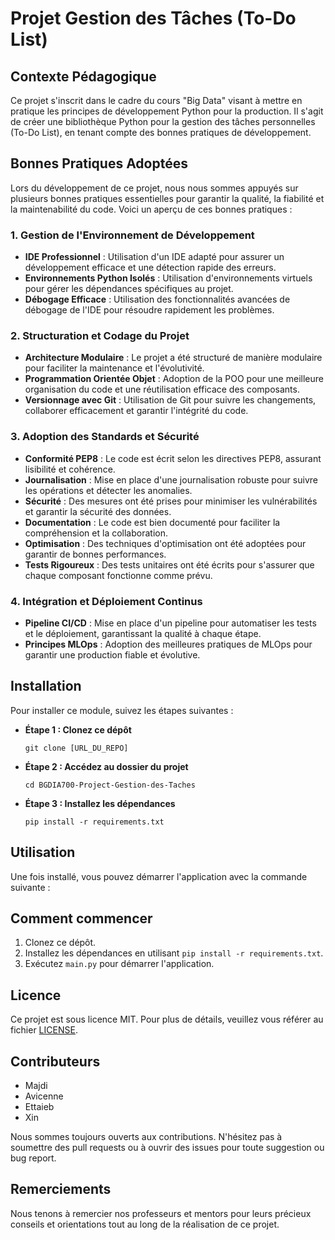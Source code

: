 # Projet Gestion des Tâches (To-Do List)

## Contexte Pédagogique

Ce projet s'inscrit dans le cadre du cours "Big Data" visant à mettre en pratique les principes de développement Python pour la production. Il s'agit de créer une bibliothèque Python pour la gestion des tâches personnelles (To-Do List), en tenant compte des bonnes pratiques de développement.

## Bonnes Pratiques Adoptées

Lors du développement de ce projet, nous nous sommes appuyés sur plusieurs bonnes pratiques essentielles pour garantir la qualité, la fiabilité et la maintenabilité du code. Voici un aperçu de ces bonnes pratiques :

### 1. **Gestion de l'Environnement de Développement**
- **IDE Professionnel** : Utilisation d'un IDE adapté pour assurer un développement efficace et une détection rapide des erreurs.
- **Environnements Python Isolés** : Utilisation d'environnements virtuels pour gérer les dépendances spécifiques au projet.
- **Débogage Efficace** : Utilisation des fonctionnalités avancées de débogage de l'IDE pour résoudre rapidement les problèmes.

### 2. **Structuration et Codage du Projet**
- **Architecture Modulaire** : Le projet a été structuré de manière modulaire pour faciliter la maintenance et l'évolutivité.
- **Programmation Orientée Objet** : Adoption de la POO pour une meilleure organisation du code et une réutilisation efficace des composants.
- **Versionnage avec Git** : Utilisation de Git pour suivre les changements, collaborer efficacement et garantir l'intégrité du code.

### 3. **Adoption des Standards et Sécurité**
- **Conformité PEP8** : Le code est écrit selon les directives PEP8, assurant lisibilité et cohérence.
- **Journalisation** : Mise en place d'une journalisation robuste pour suivre les opérations et détecter les anomalies.
- **Sécurité** : Des mesures ont été prises pour minimiser les vulnérabilités et garantir la sécurité des données.
- **Documentation** : Le code est bien documenté pour faciliter la compréhension et la collaboration.
- **Optimisation** : Des techniques d'optimisation ont été adoptées pour garantir de bonnes performances.
- **Tests Rigoureux** : Des tests unitaires ont été écrits pour s'assurer que chaque composant fonctionne comme prévu.

### 4. **Intégration et Déploiement Continus**
- **Pipeline CI/CD** : Mise en place d'un pipeline pour automatiser les tests et le déploiement, garantissant la qualité à chaque étape.
- **Principes MLOps** : Adoption des meilleures pratiques de MLOps pour garantir une production fiable et évolutive.

## Installation

Pour installer ce module, suivez les étapes suivantes :

- **Étape 1 : Clonez ce dépôt**
    ```
    git clone [URL_DU_REPO]
    ```

- **Étape 2 : Accédez au dossier du projet**
    ```
    cd BGDIA700-Project-Gestion-des-Taches
    ```

- **Étape 3 : Installez les dépendances**
    ```
    pip install -r requirements.txt
    ```

## Utilisation

Une fois installé, vous pouvez démarrer l'application avec la commande suivante :



## Comment commencer

1. Clonez ce dépôt.
2. Installez les dépendances en utilisant `pip install -r requirements.txt`.
3. Exécutez `main.py` pour démarrer l'application.

## Licence

Ce projet est sous licence MIT. Pour plus de détails, veuillez vous référer au fichier [LICENSE](LICENSE).

## Contributeurs

- Majdi
- Avicenne
- Ettaieb
- Xin

Nous sommes toujours ouverts aux contributions. N'hésitez pas à soumettre des pull requests ou à ouvrir des issues pour toute suggestion ou bug report.

## Remerciements

Nous tenons à remercier nos professeurs et mentors pour leurs précieux conseils et orientations tout au long de la réalisation de ce projet.
